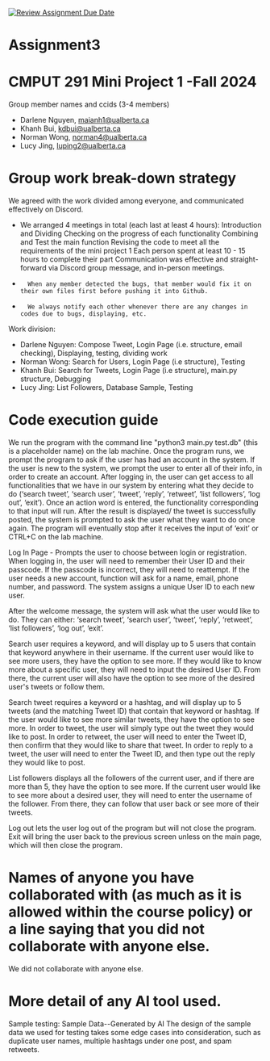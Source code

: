 [![Review Assignment Due Date](https://classroom.github.com/assets/deadline-readme-button-22041afd0340ce965d47ae6ef1cefeee28c7c493a6346c4f15d667ab976d596c.svg)](https://classroom.github.com/a/ZQQhHp7h)
# Assignment3

# CMPUT 291 Mini Project 1 -Fall 2024
Group member names and ccids (3-4 members)
* Darlene Nguyen, maianh1@ualberta.ca
* Khanh Bui, kdbui@ualberta.ca
* Norman Wong, norman4@ualberta.ca
* Lucy Jing, luping2@ualberta.ca

# Group work break-down strategy
We agreed with the work divided among everyone, and communicated effectively on Discord.
- We arranged 4 meetings in total (each last at least 4 hours):
Introduction and Dividing
Checking on the progress of each functionality
Combining and Test the main function
Revising the code to meet all the requirements of the mini project 1
Each person spent at least 10 - 15 hours to complete their part
Communication was effective and straight-forward via Discord group message, and in-person meetings.
-   	When any member detected the bugs, that member would fix it on their own files first before pushing it into Github.
-   	We always notify each other whenever there are any changes in codes due to bugs, displaying, etc.
Work division:
*   Darlene Nguyen: Compose Tweet, Login Page (i.e. structure, email checking), Displaying, testing, dividing work
*   Norman Wong: Search for Users, Login Page (i.e structure), Testing
*   Khanh Bui: Search for Tweets, Login Page (i.e structure), main.py structure, Debugging
*   Lucy Jing: List Followers, Database Sample, Testing


# Code execution guide
We run the program with the command line "python3 main.py test.db" (this is a placeholder name) on the lab machine. Once the program runs, we prompt the program to ask if the user has had an account in the system. If the user is new to the system, we prompt the user to enter all of their info, in order to create an account. After logging in, the user can get access to all functionalities that we have in our system by entering what they decide to do (‘search tweet’, ‘search user’, ‘tweet’, ‘reply’, ‘retweet’, ‘list followers’, ‘log out’, ‘exit’). Once an action word is entered, the functionality corresponding to that input will run. After the result is displayed/ the tweet is successfully posted, the system is prompted to ask the user what they want to do once again. The program will eventually stop after it receives the input of ‘exit’ or CTRL+C on the lab machine.

Log In Page - Prompts the user to choose between login or registration. When logging in, the user will need to remember their User ID and their passcode. If the passcode is incorrect, they will need to reattempt. If the user needs a new account, function will ask for a name, email, phone number, and password. The system assigns a unique User ID to each new user.

After the welcome message, the system will ask what the user would like to do. They can either: ‘search tweet’, ‘search user’, ‘tweet’, ‘reply’, ‘retweet’, ‘list followers’, ‘log out’, ‘exit’.

Search user requires a keyword, and will display up to 5 users that contain that keyword anywhere in their username. If the current user would like to see more users, they have the option to see more. If they would like to know more about a specific user, they will need to input the desired User ID. From there, the current user will also have the option to see more of the desired user's tweets or follow them.

Search tweet requires a keyword or a hashtag, and will display up to 5 tweets (and the matching Tweet ID) that contain that keyword or hashtag. If the user would like to see more similar tweets, they have the option to see more.
In order to tweet, the user will simply type out the tweet they would like to post.
In order to retweet, the user will need to enter the Tweet ID, then confirm that they would like to share that tweet.
In order to reply to a tweet, the user will need to enter the Tweet ID, and then type out the reply they would like to post.

List followers displays all the followers of the current user, and if there are more than 5, they have the option to see more. If the current user would like to see more about a desired user, they will need to enter the username of the follower. From there, they can follow that user back or see more of their tweets. 

Log out lets the user log out of the program but will not close the program.
Exit will bring the user back to the previous screen unless on the main page, which will then close the program.

# Names of anyone you have collaborated with (as much as it is allowed within the course policy) or a line saying that you did not collaborate with anyone else.  
We did not collaborate with anyone else.

# More detail of any AI tool used.
Sample testing: 
Sample Data--Generated by AI The design of the sample data we used for testing takes some edge cases into consideration, such as duplicate user names, multiple hashtags under one post, and spam retweets.

